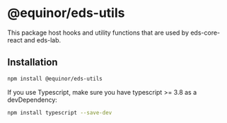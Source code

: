 # @equinor/eds-utils

This package host hooks and utility functions that are used by eds-core-react and eds-lab.

## Installation

```sh
npm install @equinor/eds-utils
```
If you use Typescript, make sure you have typescript >= 3.8 as a devDependency:
```sh
npm install typescript --save-dev
```
